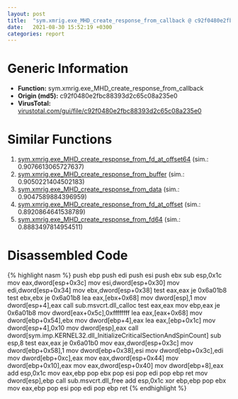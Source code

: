 ```yaml
---
layout: post
title:  "sym.xmrig.exe_MHD_create_response_from_callback @ c92f0480e2fbc88393d2c65c08a235e0"
date:   2021-08-30 15:52:19 +0300
categories: report
---
```


# Generic Information
- **Function:** sym.xmrig.exe\_MHD\_create\_response\_from\_callback
- **Origin (md5):** c92f0480e2fbc88393d2c65c08a235e0
- **VirusTotal:** [virustotal.com/gui/file/c92f0480e2fbc88393d2c65c08a235e0][virustotal_ref]



# Similar Functions

1. [sym.xmrig.exe\_MHD\_create\_response\_from\_fd\_at\_offset64][similar_1_ref] (sim.: 0.9076613065727637)
2. [sym.xmrig.exe\_MHD\_create\_response\_from\_buffer][similar_2_ref] (sim.: 0.9050221404502183)
3. [sym.xmrig.exe\_MHD\_create\_response\_from\_data][similar_3_ref] (sim.: 0.9047589884396959)
4. [sym.xmrig.exe\_MHD\_create\_response\_from\_fd\_at\_offset][similar_4_ref] (sim.: 0.8920864641538789)
5. [sym.xmrig.exe\_MHD\_create\_response\_from\_fd64][similar_5_ref] (sim.: 0.8883497814954511)


# Disassembled Code

{% highlight nasm %}
push ebp
push edi
push esi
push ebx
sub esp,0x1c
mov eax,dword[esp+0x3c]
mov esi,dword[esp+0x30]
mov edi,dword[esp+0x34]
mov ebx,dword[esp+0x38]
test eax,eax
je 0x6a01b8
test ebx,ebx
je 0x6a01b8
lea eax,[ebx+0x68]
mov dword[esp],1
mov dword[esp+4],eax
call sub.msvcrt.dll_calloc
test eax,eax
mov ebp,eax
je 0x6a01b8
mov dword[eax+0x5c],0xffffffff
lea eax,[eax+0x68]
mov dword[ebp+0x54],ebx
mov dword[ebp+4],eax
lea eax,[ebp+0x1c]
mov dword[esp+4],0x10
mov dword[esp],eax
call dword[sym.imp.KERNEL32.dll_InitializeCriticalSectionAndSpinCount]
sub esp,8
test eax,eax
je 0x6a01b0
mov eax,dword[esp+0x3c]
mov dword[ebp+0x58],1
mov dword[ebp+0x38],esi
mov dword[ebp+0x3c],edi
mov dword[ebp+0xc],eax
mov eax,dword[esp+0x44]
mov dword[ebp+0x10],eax
mov eax,dword[esp+0x40]
mov dword[ebp+8],eax
add esp,0x1c
mov eax,ebp
pop ebx
pop esi
pop edi
pop ebp
ret 
mov dword[esp],ebp
call sub.msvcrt.dll_free
add esp,0x1c
xor ebp,ebp
pop ebx
mov eax,ebp
pop esi
pop edi
pop ebp
ret 
{% endhighlight %}


[similar_1_ref]: /report/sym.xmrig.exe_MHD_create_response_from_fd_at_offset64@c92f0480e2fbc88393d2c65c08a235e0
[similar_2_ref]: /report/sym.xmrig.exe_MHD_create_response_from_buffer@c92f0480e2fbc88393d2c65c08a235e0
[similar_3_ref]: /report/sym.xmrig.exe_MHD_create_response_from_data@c92f0480e2fbc88393d2c65c08a235e0
[similar_4_ref]: /report/sym.xmrig.exe_MHD_create_response_from_fd_at_offset@c92f0480e2fbc88393d2c65c08a235e0
[similar_5_ref]: /report/sym.xmrig.exe_MHD_create_response_from_fd64@c92f0480e2fbc88393d2c65c08a235e0
[virustotal_ref]: https://www.virustotal.com/gui/file/c92f0480e2fbc88393d2c65c08a235e0